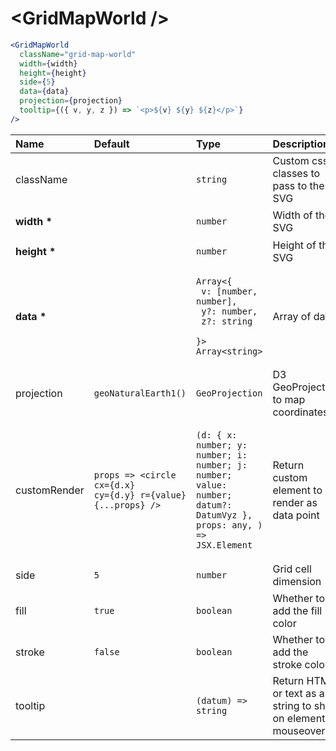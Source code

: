 # \<GridMapWorld \/>

```jsx
<GridMapWorld
  className="grid-map-world"
  width={width}
  height={height}
  side={5}
  data={data}
  projection={projection}
  tooltip={({ v, y, z }) => `<p>${v} ${y} ${z}</p>`}
/>
```

| Name             | Default                                                                             | Type                                                                                                                                      | Description                                                  |
| :--------------- | :---------------------------------------------------------------------------------- | :---------------------------------------------------------------------------------------------------------------------------------------- | :----------------------------------------------------------- |
| className        |                                                                                     | <pre><code>string</code></pre>                                                                                                            | Custom css classes to pass to the SVG                        |
| <b>width \*</b>  |                                                                                     | <pre><code>number</code></pre>                                                                                                            | Width of the SVG                                             |
| <b>height \*</b> |                                                                                     | <pre><code>number</code></pre>                                                                                                            | Height of the SVG                                            |
| <b>data \*</b>   |                                                                                     | <pre><code>Array<{<br> v: [number, number],<br> y?: number,<br> z?: string <br>}><br>Array\<string\></code></pre>                         | Array of data                                                |
| projection       | <pre><code>geoNaturalEarth1()</code></pre>                                          | <pre><code>GeoProjection</code></pre>                                                                                                     | D3 GeoProjection to map coordinates                          |
| customRender     | <pre><code>props => <circle cx={d.x} cy={d.y} r={value} {...props} /> </code></pre> | <pre><code>(d: { x: number; y: number; i: number; j: number; value: number; datum?: DatumVyz }, props: any, ) => JSX.Element</code></pre> | Return custom element to render as data point                |
| side             | <pre><code>5</code></pre>                                                           | <pre><code>number</code></pre>                                                                                                            | Grid cell dimension                                          |
| fill             | <pre><code>true</code></pre>                                                        | <pre><code>boolean</code></pre>                                                                                                           | Whether to add the fill color                                |
| stroke           | <pre><code>false</code></pre>                                                       | <pre><code>boolean</code></pre>                                                                                                           | Whether to add the stroke color                              |
| tooltip          |                                                                                     | <pre><code>(datum) => string</code></pre>                                                                                                 | Return HTML or text as a string to show on element mouseover |
